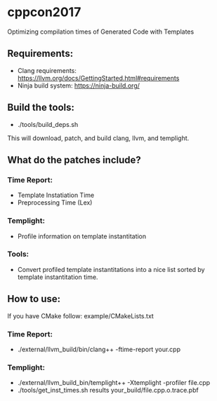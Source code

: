 # cppcon2017
Optimizing compilation times of Generated Code with Templates


## Requirements:
* Clang requirements: https://llvm.org/docs/GettingStarted.html#requirements
* Ninja build system: https://ninja-build.org/

## Build the tools:
* ./tools/build_deps.sh

This will download, patch, and build clang, llvm, and templight.

## What do the patches include?
### Time Report:
  * Template Instatiation Time
  * Preprocessing Time (Lex)
### Templight:
  * Profile information on template instantitation
### Tools:
  * Convert profiled template instantitations into a nice list sorted by template instantitation time.


## How to use:
If you have CMake follow: example/CMakeLists.txt

### Time Report:
  - ./external/llvm_build/bin/clang++ -ftime-report your.cpp

### Templight:
  - ./external/llvm_build_bin/templight++ -Xtemplight -profiler file.cpp
  - ./tools/get_inst_times.sh results your_build/file.cpp.o.trace.pbf
